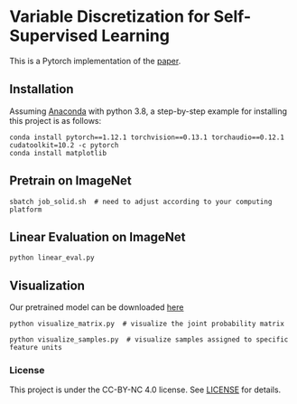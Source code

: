 # Variable Discretization for Self-Supervised Learning

This is a Pytorch implementation of the [paper](https://openreview.net/pdf?id=p7DIDSzT8x).


## Installation
Assuming [Anaconda](https://www.anaconda.com/) with python 3.8, a step-by-step example for installing this project is as follows:

```shell script
conda install pytorch==1.12.1 torchvision==0.13.1 torchaudio==0.12.1 cudatoolkit=10.2 -c pytorch
conda install matplotlib
```

## Pretrain on ImageNet

```shell script
sbatch job_solid.sh  # need to adjust according to your computing platform
```

## Linear Evaluation on ImageNet

```shell script
python linear_eval.py
```

## Visualization

Our pretrained model can be downloaded [here](https://drive.google.com/file/d/1NU_V3ZXuGWcRE14btg4K_kCAKpwi-o0t/view?usp=sharing)

```shell script
python visualize_matrix.py  # visualize the joint probability matrix
```

```shell script
python visualize_samples.py  # visualize samples assigned to specific feature units
```

### License
This project is under the CC-BY-NC 4.0 license. See [LICENSE](LICENSE) for details.